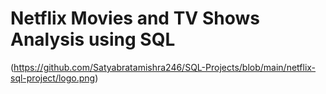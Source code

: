 # Netflix Movies and TV Shows Analysis using SQL

(https://github.com/Satyabratamishra246/SQL-Projects/blob/main/netflix-sql-project/logo.png)